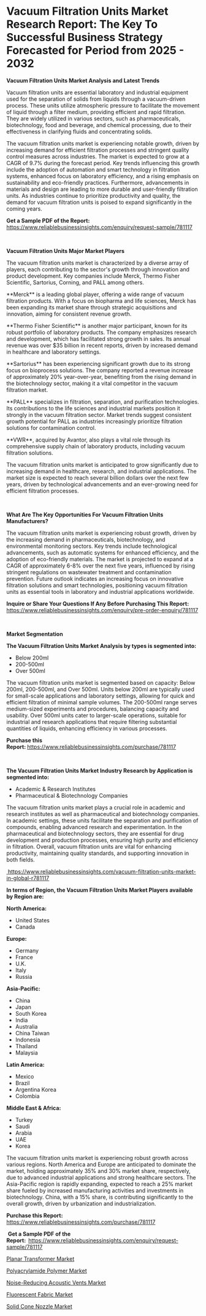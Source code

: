 <p><h1>Vacuum Filtration Units Market Research Report: The Key To Successful Business Strategy Forecasted for Period from 2025 - 2032</h1></p><p><strong>Vacuum Filtration Units Market Analysis and Latest Trends</strong></p>
<p><p>Vacuum filtration units are essential laboratory and industrial equipment used for the separation of solids from liquids through a vacuum-driven process. These units utilize atmospheric pressure to facilitate the movement of liquid through a filter medium, providing efficient and rapid filtration. They are widely utilized in various sectors, such as pharmaceuticals, biotechnology, food and beverage, and chemical processing, due to their effectiveness in clarifying fluids and concentrating solids.</p><p>The vacuum filtration units market is experiencing notable growth, driven by increasing demand for efficient filtration processes and stringent quality control measures across industries. The market is expected to grow at a CAGR of 9.7% during the forecast period. Key trends influencing this growth include the adoption of automation and smart technology in filtration systems, enhanced focus on laboratory efficiency, and a rising emphasis on sustainability and eco-friendly practices. Furthermore, advancements in materials and design are leading to more durable and user-friendly filtration units. As industries continue to prioritize productivity and quality, the demand for vacuum filtration units is poised to expand significantly in the coming years.</p></p>
<p><strong>Get a Sample PDF of the Report:&nbsp;</strong> <a href="https://www.reliablebusinessinsights.com/enquiry/request-sample/781117?utm_campaign=60&utm_medium=2&utm_source=Github&utm_content=ia&utm_term=26032025&utm_id=vacuum-filtration-units">https://www.reliablebusinessinsights.com/enquiry/request-sample/781117</a></p>
<p>&nbsp;</p>
<p><strong>Vacuum Filtration Units Major Market Players</strong></p>
<p><p>The vacuum filtration units market is characterized by a diverse array of players, each contributing to the sector's growth through innovation and product development. Key companies include Merck, Thermo Fisher Scientific, Sartorius, Corning, and PALL among others. </p><p>**Merck** is a leading global player, offering a wide range of vacuum filtration products. With a focus on biopharma and life sciences, Merck has been expanding its market share through strategic acquisitions and innovation, aiming for consistent revenue growth.</p><p>**Thermo Fisher Scientific** is another major participant, known for its robust portfolio of laboratory products. The company emphasizes research and development, which has facilitated strong growth in sales. Its annual revenue was over $35 billion in recent reports, driven by increased demand in healthcare and laboratory settings.</p><p>**Sartorius** has been experiencing significant growth due to its strong focus on bioprocess solutions. The company reported a revenue increase of approximately 20% year-over-year, benefiting from the rising demand in the biotechnology sector, making it a vital competitor in the vacuum filtration market.</p><p>**PALL** specializes in filtration, separation, and purification technologies. Its contributions to the life sciences and industrial markets position it strongly in the vacuum filtration sector. Market trends suggest consistent growth potential for PALL as industries increasingly prioritize filtration solutions for contamination control.</p><p>**VWR**, acquired by Avantor, also plays a vital role through its comprehensive supply chain of laboratory products, including vacuum filtration solutions. </p><p>The vacuum filtration units market is anticipated to grow significantly due to increasing demand in healthcare, research, and industrial applications. The market size is expected to reach several billion dollars over the next few years, driven by technological advancements and an ever-growing need for efficient filtration processes.</p></p>
<p>&nbsp;</p>
<p><strong>What Are The Key Opportunities For Vacuum Filtration Units Manufacturers?</strong></p>
<p><p>The vacuum filtration units market is experiencing robust growth, driven by the increasing demand in pharmaceuticals, biotechnology, and environmental monitoring sectors. Key trends include technological advancements, such as automatic systems for enhanced efficiency, and the adoption of eco-friendly materials. The market is projected to expand at a CAGR of approximately 6-8% over the next five years, influenced by rising stringent regulations on wastewater treatment and contamination prevention. Future outlook indicates an increasing focus on innovative filtration solutions and smart technologies, positioning vacuum filtration units as essential tools in laboratory and industrial applications worldwide.</p></p>
<p><strong>Inquire or Share Your Questions If Any Before Purchasing This Report:</strong> <a href="https://www.reliablebusinessinsights.com/enquiry/pre-order-enquiry/781117?utm_campaign=60&utm_medium=2&utm_source=Github&utm_content=ia&utm_term=26032025&utm_id=vacuum-filtration-units">https://www.reliablebusinessinsights.com/enquiry/pre-order-enquiry/781117</a></p>
<p>&nbsp;</p>
<p><strong>Market Segmentation</strong></p>
<p><strong>The Vacuum Filtration Units Market Analysis by types is segmented into:</strong></p>
<p><ul><li>Below 200ml</li><li>200-500ml</li><li>Over 500ml</li></ul></p>
<p><p>The vacuum filtration units market is segmented based on capacity: Below 200ml, 200-500ml, and Over 500ml. Units below 200ml are typically used for small-scale applications and laboratory settings, allowing for quick and efficient filtration of minimal sample volumes. The 200-500ml range serves medium-sized experiments and procedures, balancing capacity and usability. Over 500ml units cater to larger-scale operations, suitable for industrial and research applications that require filtering substantial quantities of liquids, enhancing efficiency in various processes.</p></p>
<p><strong>Purchase this Report:&nbsp;</strong><a href="https://www.reliablebusinessinsights.com/purchase/781117?utm_campaign=60&utm_medium=2&utm_source=Github&utm_content=ia&utm_term=26032025&utm_id=vacuum-filtration-units">https://www.reliablebusinessinsights.com/purchase/781117</a></p>
<p>&nbsp;</p>
<p><strong>The Vacuum Filtration Units Market Industry Research by Application is segmented into:</strong></p>
<p><ul><li>Academic & Research Institutes</li><li>Pharmaceutical & Biotechnology Companies</li></ul></p>
<p><p>The vacuum filtration units market plays a crucial role in academic and research institutes as well as pharmaceutical and biotechnology companies. In academic settings, these units facilitate the separation and purification of compounds, enabling advanced research and experimentation. In the pharmaceutical and biotechnology sectors, they are essential for drug development and production processes, ensuring high purity and efficiency in filtration. Overall, vacuum filtration units are vital for enhancing productivity, maintaining quality standards, and supporting innovation in both fields.</p></p>
<p><a href="https://www.reliablebusinessinsights.com/vacuum-filtration-units-market-in-global-r781117?utm_campaign=60&utm_medium=2&utm_source=Github&utm_content=ia&utm_term=26032025&utm_id=vacuum-filtration-units">&nbsp;https://www.reliablebusinessinsights.com/vacuum-filtration-units-market-in-global-r781117</a></p>
<p><strong>In terms of Region, the Vacuum Filtration Units Market Players available by Region are:</strong></p>
<p>
    <p> <strong> North America: </strong>
        <ul>
            <li>United States</li>
            <li>Canada</li>
        </ul>
        </p> 
    <p> <strong> Europe: </strong>
        <ul>
            <li>Germany</li>
            <li>France</li>
            <li>U.K.</li>
            <li>Italy</li>
            <li>Russia</li>
        </ul>
        </p> 
    <p> <strong> Asia-Pacific: </strong>
        <ul>
            <li>China</li>
            <li>Japan</li>
            <li>South Korea</li>
            <li>India</li>
            <li>Australia</li>
            <li>China Taiwan</li>
            <li>Indonesia</li>
            <li>Thailand</li>
            <li>Malaysia</li>
        </ul>
        </p> 
    <p> <strong> Latin America: </strong>
        <ul>
            <li>Mexico</li>
            <li>Brazil</li>
            <li>Argentina Korea</li>
            <li>Colombia</li>
        </ul>
        </p> 
    <p> <strong> Middle East & Africa: </strong>
        <ul>
            <li>Turkey</li>
            <li>Saudi</li>
            <li>Arabia</li>
            <li>UAE</li>
            <li>Korea</li>
        </ul>
    </p>
    </p>
<p><p>The vacuum filtration units market is experiencing robust growth across various regions. North America and Europe are anticipated to dominate the market, holding approximately 35% and 30% market share, respectively, due to advanced industrial applications and strong healthcare sectors. The Asia-Pacific region is rapidly expanding, expected to reach a 25% market share fueled by increased manufacturing activities and investments in biotechnology. China, with a 15% share, is contributing significantly to the overall growth, driven by urbanization and industrialization.</p></p>
<p><strong>Purchase this Report: </strong><a href="https://www.reliablebusinessinsights.com/purchase/781117?utm_campaign=60&utm_medium=2&utm_source=Github&utm_content=ia&utm_term=26032025&utm_id=vacuum-filtration-units">https://www.reliablebusinessinsights.com/purchase/781117</a></p>
<p>&nbsp;<strong>Get a Sample PDF of the Report:&nbsp;&nbsp;</strong><a href="https://www.reliablebusinessinsights.com/enquiry/request-sample/781117?utm_campaign=60&utm_medium=2&utm_source=Github&utm_content=ia&utm_term=26032025&utm_id=vacuum-filtration-units">https://www.reliablebusinessinsights.com/enquiry/request-sample/781117</a></p>
<p><strong></strong></p>
<p><p><a href="https://github.com/borknyberg/Market-Research-Report-List-1/blob/main/planar-transformer-market.md?utm_campaign=60&utm_medium=2&utm_source=Github&utm_content=ia&utm_term=26032025&utm_id=vacuum-filtration-units">Planar Transformer Market</a></p><p><a href="https://github.com/ozolsgasko02/Market-Research-Report-List-1/blob/main/polyacrylamide-polymer-market.md?utm_campaign=60&utm_medium=2&utm_source=Github&utm_content=ia&utm_term=26032025&utm_id=vacuum-filtration-units">Polyacrylamide Polymer Market</a></p><p><a href="https://github.com/joubehobock75/Market-Research-Report-List-1/blob/main/noise-reducing-acoustic-vents-market.md?utm_campaign=60&utm_medium=2&utm_source=Github&utm_content=ia&utm_term=26032025&utm_id=vacuum-filtration-units">Noise-Reducing Acoustic Vents Market</a></p><p><a href="https://github.com/mynaoanes/Market-Research-Report-List-1/blob/main/fluorescent-fabric-market.md?utm_campaign=60&utm_medium=2&utm_source=Github&utm_content=ia&utm_term=26032025&utm_id=vacuum-filtration-units">Fluorescent Fabric Market</a></p><p><a href="https://github.com/puhakhommabh/Market-Research-Report-List-1/blob/main/solid-cone-nozzle-market.md?utm_campaign=60&utm_medium=2&utm_source=Github&utm_content=ia&utm_term=26032025&utm_id=vacuum-filtration-units">Solid Cone Nozzle Market</a></p></p>